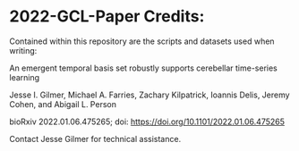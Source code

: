 # 2022-GCL-Paper Credits:
Contained within this repository are the scripts and datasets used when writing: 

An emergent temporal basis set robustly supports cerebellar time-series learning

Jesse I. Gilmer, Michael A. Farries, Zachary Kilpatrick, Ioannis Delis, Jeremy Cohen, and Abigail L. Person

bioRxiv 2022.01.06.475265; doi: https://doi.org/10.1101/2022.01.06.475265

Contact Jesse Gilmer for technical assistance.
